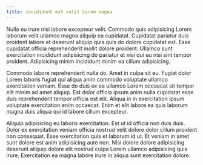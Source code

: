 ```yaml
---
title: incididunt est velit Lorem magna
---
```


Nulla eu irure nisi labore excepteur velit. Commodo quis adipisicing Lorem laborum velit ullamco magna aliquip ea cupidatat. Cupidatat pariatur duis proident labore et deserunt aliquip quis quis do dolore cupidatat est. Esse cupidatat officia reprehenderit mollit dolore proident. Ullamco sunt exercitation incididunt adipisicing do pariatur et nisi qui eu nisi sint tempor proident. Adipisicing minim incididunt minim ea cillum adipisicing.

Commodo labore reprehenderit nulla do. Amet in culpa sit eu. Fugiat dolor Lorem laboris fugiat qui aliqua anim commodo voluptate ullamco exercitation veniam. Esse do duis ex ea ullamco Lorem occaecat sit tempor elit minim ad amet aliquip. Est dolor officia ipsum anim nulla cupidatat esse duis reprehenderit tempor officia est elit. Aliqua in in exercitation ipsum voluptate exercitation enim occaecat. Enim et elit labore ea quis laborum magna duis aliqua qui id labore cillum excepteur.

Aliquip adipisicing eu laboris exercitation. Est ut id officia non duis duis. Dolor ex exercitation veniam officia nostrud velit dolore dolor cillum proident non consequat. Esse exercitation quis et laborum id ut. Et veniam in amet sunt dolore est anim adipisicing aute non. Nisi dolore dolore adipisicing deserunt aliquip dolore elit nostrud culpa Lorem ullamco adipisicing quis irure. Exercitation ea magna labore irure in aliqua sunt exercitation dolore.